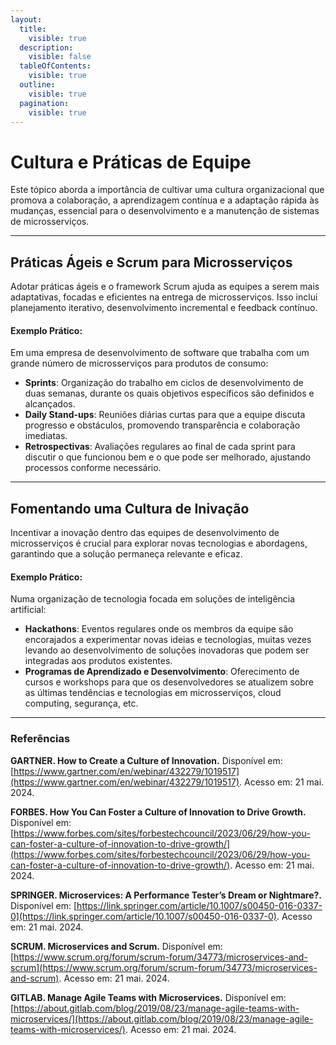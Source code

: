 ```yaml
---
layout:
  title:
    visible: true
  description:
    visible: false
  tableOfContents:
    visible: true
  outline:
    visible: true
  pagination:
    visible: true
---
```


# Cultura e Práticas de Equipe

Este tópico aborda a importância de cultivar uma cultura organizacional que promova a colaboração, a aprendizagem contínua e a adaptação rápida às mudanças, essencial para o desenvolvimento e a manutenção de sistemas de microsserviços.

***

## Práticas Ágeis e Scrum para Microsserviços

Adotar práticas ágeis e o framework Scrum ajuda as equipes a serem mais adaptativas, focadas e eficientes na entrega de microsserviços. Isso inclui planejamento iterativo, desenvolvimento incremental e feedback contínuo.

#### Exemplo Prático:

Em uma empresa de desenvolvimento de software que trabalha com um grande número de microsserviços para produtos de consumo:

* **Sprints**: Organização do trabalho em ciclos de desenvolvimento de duas semanas, durante os quais objetivos específicos são definidos e alcançados.
* **Daily Stand-ups**: Reuniões diárias curtas para que a equipe discuta progresso e obstáculos, promovendo transparência e colaboração imediatas.
* **Retrospectivas**: Avaliações regulares ao final de cada sprint para discutir o que funcionou bem e o que pode ser melhorado, ajustando processos conforme necessário.

***

## Fomentando uma Cultura de Inivação

Incentivar a inovação dentro das equipes de desenvolvimento de microsserviços é crucial para explorar novas tecnologias e abordagens, garantindo que a solução permaneça relevante e eficaz.

#### Exemplo Prático:

Numa organização de tecnologia focada em soluções de inteligência artificial:

* **Hackathons**: Eventos regulares onde os membros da equipe são encorajados a experimentar novas ideias e tecnologias, muitas vezes levando ao desenvolvimento de soluções inovadoras que podem ser integradas aos produtos existentes.
* **Programas de Aprendizado e Desenvolvimento**: Oferecimento de cursos e workshops para que os desenvolvedores se atualizem sobre as últimas tendências e tecnologias em microsserviços, cloud computing, segurança, etc.

***

### Referências

**GARTNER. How to Create a Culture of Innovation.** Disponível em: [https://www.gartner.com/en/webinar/432279/1019517](https://www.gartner.com/en/webinar/432279/1019517). Acesso em: 21 mai. 2024.

**FORBES. How You Can Foster a Culture of Innovation to Drive Growth.** Disponível em: [https://www.forbes.com/sites/forbestechcouncil/2023/06/29/how-you-can-foster-a-culture-of-innovation-to-drive-growth/](https://www.forbes.com/sites/forbestechcouncil/2023/06/29/how-you-can-foster-a-culture-of-innovation-to-drive-growth/). Acesso em: 21 mai. 2024.

**SPRINGER. Microservices: A Performance Tester’s Dream or Nightmare?.** Disponível em: [https://link.springer.com/article/10.1007/s00450-016-0337-0](https://link.springer.com/article/10.1007/s00450-016-0337-0). Acesso em: 21 mai. 2024.

**SCRUM. Microservices and Scrum.** Disponível em: [https://www.scrum.org/forum/scrum-forum/34773/microservices-and-scrum](https://www.scrum.org/forum/scrum-forum/34773/microservices-and-scrum). Acesso em: 21 mai. 2024.

**GITLAB. Manage Agile Teams with Microservices.** Disponível em: [https://about.gitlab.com/blog/2019/08/23/manage-agile-teams-with-microservices/](https://about.gitlab.com/blog/2019/08/23/manage-agile-teams-with-microservices/). Acesso em: 21 mai. 2024.
